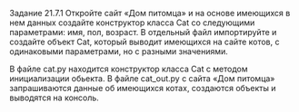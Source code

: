 Задание 21.7.1
Откройте сайт «‎Дом питомца» и на основе имеющихся в нем данных создайте конструктор класса Cat со следующими параметрами: имя, пол, возраст.
В отдельный файл импортируйте и создайте объект Cat, который выводит имеющихся на сайте котов, с одинаковыми параметрами, но с разными значениями. 

В файле cat.py находится конструктор класса Cat с методом инициализации обьекта.
В файле cat_out.py с сайта «‎Дом питомца» запрашиваются данные об имеющихся котах, создаются объекты и выводятся на консоль.
